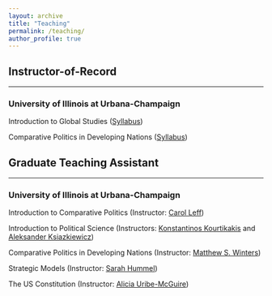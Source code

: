```yaml
---
layout: archive
title: "Teaching"
permalink: /teaching/
author_profile: true
---
```

## Instructor-of-Record
------
### University of Illinois at Urbana-Champaign
Introduction to Global Studies ([Syllabus](/files/GLBL100SyllabusFA22.pdf))

Comparative Politics in Developing Nations 
([Syllabus](/files/PS241Syllabus.pdf))

## Graduate Teaching Assistant
------
### University of Illinois at Urbana-Champaign 
Introduction to Comparative Politics (Instructor: [Carol Leff](https://pol.illinois.edu/directory/profile/leffc))

Introduction to Political Science (Instructors: [Konstantinos Kourtikakis](https://pol.illinois.edu/directory/profile/kkourtik) and [Aleksander Ksiazkiewicz](https://pol.illinois.edu/directory/profile/aleksks))

Comparative Politics in Developing Nations (Instructor: [Matthew S. Winters](https://pol.illinois.edu/directory/profile/mwinters))

Strategic Models (Instructor: [Sarah Hummel](https://undergrad.gov.harvard.edu/people/sarah-hummel))

The US Constitution (Instructor: [Alicia Uribe-McGuire](https://pol.illinois.edu/directory/profile/aburibe))

